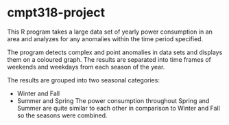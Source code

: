 # cmpt318-project

This R program takes a large data set of yearly power consumption in an area and analyzes for any anomalies within the time period specified. 

The program detects complex and point anomalies in data sets and displays them on a coloured graph. The results are separated into time frames of weekends and weekdays from each season of the year.

The results are grouped into two seasonal categories:
  - Winter and Fall
  - Summer and Spring 
The power consumption throughout Spring and Summer are quite similar to each other in comparison to Winter and Fall so the seasons were combined.
